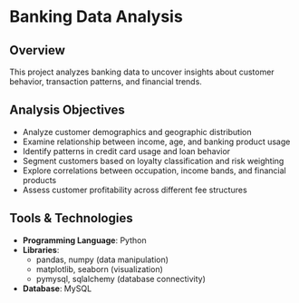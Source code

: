 # Banking Data Analysis

## Overview
This project analyzes banking data to uncover insights about customer behavior, transaction patterns, and financial trends.


## Analysis Objectives
- Analyze customer demographics and geographic distribution
- Examine relationship between income, age, and banking product usage
- Identify patterns in credit card usage and loan behavior
- Segment customers based on loyalty classification and risk weighting
- Explore correlations between occupation, income bands, and financial products
- Assess customer profitability across different fee structures

## Tools & Technologies
- **Programming Language**: Python
- **Libraries**: 
  - pandas, numpy (data manipulation)
  - matplotlib, seaborn (visualization)
  - pymysql, sqlalchemy (database connectivity)
- **Database**: MySQL


